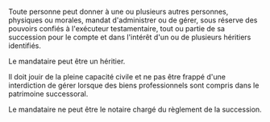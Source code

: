   
 Toute personne peut donner à une ou plusieurs autres personnes, physiques ou morales, mandat d'administrer ou de gérer, sous réserve des pouvoirs confiés à l'exécuteur testamentaire, tout ou partie de sa succession pour le compte et dans l'intérêt d'un ou de plusieurs héritiers identifiés.  

  
 Le mandataire peut être un héritier.  

  
 Il doit jouir de la pleine capacité civile et ne pas être frappé d'une interdiction de gérer lorsque des biens professionnels sont compris dans le patrimoine successoral.  

  
 Le mandataire ne peut être le notaire chargé du règlement de la succession.  
